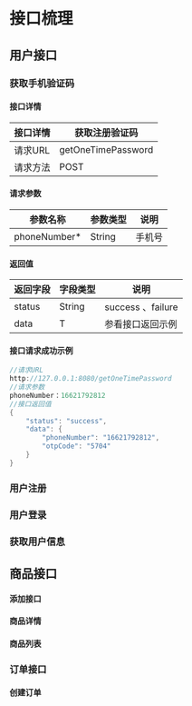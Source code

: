 # 接口梳理

## 用户接口

### 获取手机验证码

#### 接口详情

| 接口详情 | 获取注册验证码     |
| -------- | ------------------ |
| 请求URL  | getOneTimePassword |
| 请求方法 | POST               |

#### 请求参数

| 参数名称     | 参数类型 | 说明   |
| ------------ | -------- | ------ |
| phoneNumber* | String   | 手机号 |

#### 返回值

| 返回字段 | 字段类型 | 说明              |
| -------- | -------- | ----------------- |
| status   | String   | success 、failure |
| data     | T        | 参看接口返回示例  |

#### 接口请求成功示例

```java
//请求URL
http://127.0.0.1:8080/getOneTimePassword
//请求参数
phoneNumber：16621792812
//接口返回值
{
    "status": "success",
    "data": {
        "phoneNumber": "16621792812",
        "otpCode": "5704"
    }
}
```



### 用户注册

### 用户登录

### 获取用户信息

## 商品接口

#### 添加接口

#### 商品详情

#### 商品列表

### 订单接口

#### 创建订单

